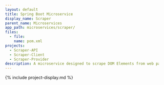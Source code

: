 ```yaml
---
layout: default
title: Spring Boot Microservice
display_name: Scraper
parent_name: Microservices
app_path: microservices/scraper/
files:
  - file:
    name: pom.xml
projects:
  - Scraper-API
  - Scraper-Client
  - Scraper-Provider
description: A microservice designed to scrape DOM Elements from web pages.
---
```

{% include project-display.md %}